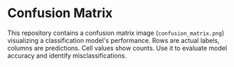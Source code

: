 # Confusion Matrix

This repository contains a confusion matrix image (`confusion_matrix.png`) visualizing a classification model's performance. Rows are actual labels, columns are predictions. Cell values show counts. Use it to evaluate model accuracy and identify misclassifications.
